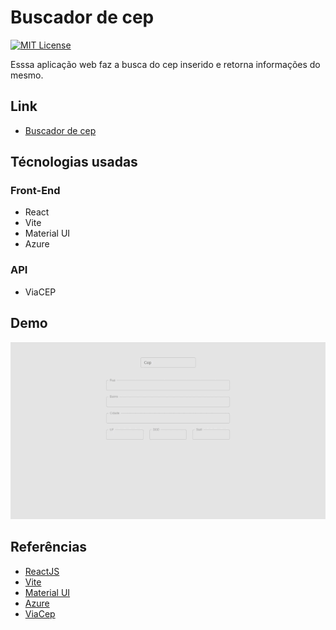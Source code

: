 
# Buscador de cep 
[![MIT License](https://img.shields.io/badge/License-MIT-green.svg)](https://choosealicense.com/licenses/mit/)


Esssa aplicação web faz a busca do cep inserido e retorna informações do mesmo.

## Link

- [Buscador de cep](https://orange-desert-0e94f4c10.2.azurestaticapps.net/)
    
## Técnologias usadas

### Front-End
- React
- Vite
- Material UI
- Azure

### API
- ViaCEP



## Demo

![Demostração](https://github.com/MoonDusk1996/assets/blob/main/Buscador-de-cep/gifdemo.gif?raw=true)



## Referências
 - [ReactJS]( https://reactjs.org/)
 - [Vite]( https://vitejs.dev/)
 - [Material UI](https://mui.com/)
 - [Azure](https://portal.azure.com/)
 - [ViaCep](https://viacep.com.br/)